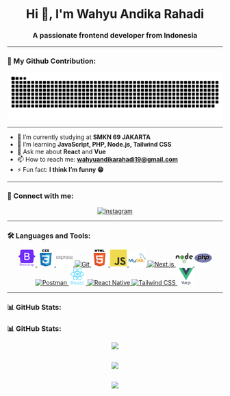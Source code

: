 <h1 align="center">Hi 👋, I'm Wahyu Andika Rahadi</h1>
<h3 align="center">A passionate frontend developer from Indonesia</h3>

---

### 🐍 My Github Contribution:
<p align="center">
  <img src="https://raw.githubusercontent.com/WahyuAndikaRahadi/WahyuAndikaRahadi/output/github-contribution-grid-snake-dark.svg" alt="GitHub Snake" width="full" />
</p>

---

- 🔭 I’m currently studying at **SMKN 69 JAKARTA**
- 🌱 I’m learning **JavaScript, PHP, Node.js, Tailwind CSS**
- 💬 Ask me about **React** and **Vue**
- 📫 How to reach me: **wahyuandikarahadi19@gmail.com**
- ⚡ Fun fact: **I think I’m funny 😁**

---

### 🔗 Connect with me:
<p align="center">
  <a href="https://instagram.com/wahyuandikarahadi" target="_blank">
    <img src="https://raw.githubusercontent.com/rahuldkjain/github-profile-readme-generator/master/src/images/icons/Social/instagram.svg" alt="Instagram" height="40" width="40" />
  </a>
</p>

---

### 🛠️ Languages and Tools:
<p align="center">
  <a href="https://getbootstrap.com" target="_blank">
    <img src="https://raw.githubusercontent.com/devicons/devicon/master/icons/bootstrap/bootstrap-plain-wordmark.svg" alt="Bootstrap" width="40" height="40" />
  </a>
  <a href="https://www.w3schools.com/css/" target="_blank">
    <img src="https://raw.githubusercontent.com/devicons/devicon/master/icons/css3/css3-original-wordmark.svg" alt="CSS3" width="40" height="40" />
  </a>
  <a href="https://expressjs.com" target="_blank">
    <img src="https://raw.githubusercontent.com/devicons/devicon/master/icons/express/express-original-wordmark.svg" alt="Express" width="40" height="40" />
  </a>
  <a href="https://git-scm.com/" target="_blank">
    <img src="https://www.vectorlogo.zone/logos/git-scm/git-scm-icon.svg" alt="Git" width="40" height="40" />
  </a>
  <a href="https://www.w3.org/html/" target="_blank">
    <img src="https://raw.githubusercontent.com/devicons/devicon/master/icons/html5/html5-original-wordmark.svg" alt="HTML5" width="40" height="40" />
  </a>
  <a href="https://developer.mozilla.org/en-US/docs/Web/JavaScript" target="_blank">
    <img src="https://raw.githubusercontent.com/devicons/devicon/master/icons/javascript/javascript-original.svg" alt="JavaScript" width="40" height="40" />
  </a>
  <a href="https://www.mysql.com/" target="_blank">
    <img src="https://raw.githubusercontent.com/devicons/devicon/master/icons/mysql/mysql-original-wordmark.svg" alt="MySQL" width="40" height="40" />
  </a>
  <a href="https://nextjs.org/" target="_blank">
    <img src="https://cdn.worldvectorlogo.com/logos/nextjs-2.svg" alt="Next.js" width="40" height="40" />
  </a>
  <a href="https://nodejs.org" target="_blank">
    <img src="https://raw.githubusercontent.com/devicons/devicon/master/icons/nodejs/nodejs-original-wordmark.svg" alt="Node.js" width="40" height="40" />
  </a>
  <a href="https://www.php.net" target="_blank">
    <img src="https://raw.githubusercontent.com/devicons/devicon/master/icons/php/php-original.svg" alt="PHP" width="40" height="40" />
  </a>
  <a href="https://postman.com" target="_blank">
    <img src="https://www.vectorlogo.zone/logos/getpostman/getpostman-icon.svg" alt="Postman" width="40" height="40" />
  </a>
  <a href="https://reactjs.org/" target="_blank">
    <img src="https://raw.githubusercontent.com/devicons/devicon/master/icons/react/react-original-wordmark.svg" alt="React" width="40" height="40" />
  </a>
  <a href="https://reactnative.dev/" target="_blank">
    <img src="https://reactnative.dev/img/header_logo.svg" alt="React Native" width="40" height="40" />
  </a>
  <a href="https://tailwindcss.com/" target="_blank">
    <img src="https://www.vectorlogo.zone/logos/tailwindcss/tailwindcss-icon.svg" alt="Tailwind CSS" width="40" height="40" />
  </a>
  <a href="https://vuejs.org/" target="_blank">
    <img src="https://raw.githubusercontent.com/devicons/devicon/master/icons/vuejs/vuejs-original-wordmark.svg" alt="Vue.js" width="40" height="40" />
  </a>
</p>

---

### 📊 GitHub Stats:
### 📊 GitHub Stats:

<p align="center">
  <div style="display: flex; flex-wrap: wrap; justify-content: center; gap: 30px; padding-bottom: 20px; padding-left: 10px; padding-right: 10px;">
    <!-- Stat pertama: GitHub Profile Stats -->
    <div style="width: 300px; display: flex; justify-content: center;">
      <img src="https://github-readme-stats.vercel.app/api?username=WahyuAndikaRahadi&theme=tokyonight&show_icons=true&hide_border=false&count_private=true" />
    </div>
    <!-- Stat kedua: Top Languages -->
    <div style="width: 300px; display: flex; justify-content: center;">
      <img src="https://github-readme-stats.vercel.app/api/top-langs/?username=WahyuAndikaRahadi&theme=tokyonight&show_icons=true&hide_border=false&layout=compact" />
    </div>
    <!-- Stat ketiga: Streak Stats -->
    <div style="width: 300px; display: flex; justify-content: center;">
      <img src="https://github-readme-streak-stats.herokuapp.com/?user=WahyuAndikaRahadi&theme=tokyonight&hide_border=false" />
    </div>
  </div>
</p>
